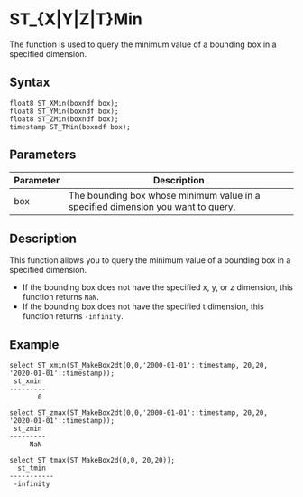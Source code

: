 # ST\_\{X\|Y\|Z\|T\}Min

The function is used to query the minimum value of a bounding box in a specified dimension.

## Syntax

```
float8 ST_XMin(boxndf box);
float8 ST_YMin(boxndf box);
float8 ST_ZMin(boxndf box);
timestamp ST_TMin(boxndf box);
```

## Parameters

|Parameter|Description|
|---------|-----------|
|box|The bounding box whose minimum value in a specified dimension you want to query.|

## Description

This function allows you to query the minimum value of a bounding box in a specified dimension.

-   If the bounding box does not have the specified x, y, or z dimension, this function returns `NaN`.
-   If the bounding box does not have the specified t dimension, this function returns `-infinity`.

## Example

```
select ST_xmin(ST_MakeBox2dt(0,0,'2000-01-01'::timestamp, 20,20, '2020-01-01'::timestamp));
 st_xmin 
---------
       0

select ST_zmax(ST_MakeBox2dt(0,0,'2000-01-01'::timestamp, 20,20, '2020-01-01'::timestamp));
 st_zmin 
---------
     NaN

select ST_tmax(ST_MakeBox2d(0,0, 20,20));
  st_tmin  
-----------
 -infinity
```

